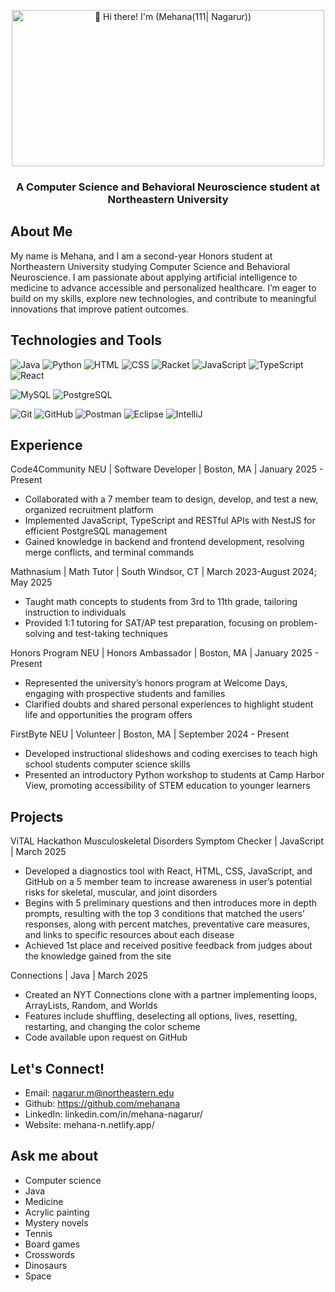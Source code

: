 <p align="center">
  <img src="https://raw.githubusercontent.com/mehanana/mehanana/master/Hi%20🌺%20I’m%20Mehana!.gif" 
       height="250" 
       width="500" 
       alt="👋 Hi there! I'm (Mehana(111| Nagarur))" 
       title="👋 Hi there! I'm (Mehana(111| Nagarur))"/>
</p>
<h3 align="center">A Computer Science and Behavioral Neuroscience student at Northeastern University</h3>

## About Me
My name is Mehana, and I am a second-year Honors student at Northeastern University studying Computer Science and Behavioral Neuroscience. I am passionate about applying artificial intelligence to medicine to advance accessible and personalized healthcare. I’m eager to build on my skills, explore new technologies, and contribute to meaningful innovations that improve patient outcomes.

## Technologies and Tools
![Java](https://img.shields.io/badge/java-%23ED8B00.svg?style=for-the-badge&logo=openjdk&logoColor=white)
![Python](https://img.shields.io/badge/python-3670A0?style=for-the-badge&logo=python&logoColor=ffdd54)
![HTML](https://img.shields.io/badge/html-ebb39b.svg?style=for-the-badge&logo=html5&logoColor=%2361DAF)
![CSS](https://img.shields.io/badge/css-2e54e0.svg?style=for-the-badge&logo=css&logoColor=%2361DAF)
![Racket](https://img.shields.io/badge/racket-445aa4.svg?style=for-the-badge&logo=racket&logoColor=922a27)
![JavaScript](https://img.shields.io/badge/javascript-%23007ACC.svg?style=for-the-badge&logo=javascript&logoColor=white)
![TypeScript](https://img.shields.io/badge/typescript-%23007ACC.svg?style=for-the-badge&logo=typescript&logoColor=white)
![React](https://img.shields.io/badge/react-%2320232a.svg?style=for-the-badge&logo=react&logoColor=%2361DAFB)

![MySQL](https://img.shields.io/badge/mysql-%2320232a.svg?style=for-the-badge&logo=mysql&logoColor=%white)
![PostgreSQL](https://img.shields.io/badge/postgresql-%2320232a.svg?style=for-the-badge&logo=postgresql&logoColor=%white)

![Git](https://img.shields.io/badge/git-%23F05033.svg?style=for-the-badge&logo=git&logoColor=white)
![GitHub](https://img.shields.io/badge/github-%23121011.svg?style=for-the-badge&logo=github&logoColor=white)
![Postman](https://img.shields.io/badge/Postman-FF6C37?style=for-the-badge&logo=postman&logoColor=white)
![Eclipse](https://img.shields.io/badge/eclipse-%2320232a.svg?style=for-the-badge&logo=eclipse&logoColor=%2361DAF)
![IntelliJ](https://img.shields.io/badge/intellij-%2320232a.svg?style=for-the-badge&logo=intellijidea&logoColor=%2361DAF)


## Experience
Code4Community NEU | Software Developer | Boston, MA | January 2025 - Present                                    
- Collaborated with a 7 member team to design, develop, and test a new, organized recruitment platform
- Implemented JavaScript, TypeScript and RESTful APIs with NestJS for efficient PostgreSQL management
- Gained knowledge in backend and frontend development, resolving merge conflicts, and terminal commands

Mathnasium | Math Tutor | South Windsor, CT | March 2023-August 2024; May 2025                                                                                         
- Taught math concepts to students from 3rd to 11th grade, tailoring instruction to individuals
- Provided 1:1 tutoring for SAT/AP test preparation, focusing on problem-solving and test-taking techniques

Honors Program NEU | Honors Ambassador | Boston, MA | January 2025 - Present                                                                                                               
- Represented the university’s honors program at Welcome Days, engaging with prospective students and families
- Clarified doubts and shared personal experiences to highlight student life and opportunities the program offers

FirstByte NEU | Volunteer | Boston, MA | September 2024 - Present
- Developed instructional slideshows and coding exercises to teach high school students computer science skills
- Presented an introductory Python workshop to students at Camp Harbor View, promoting accessibility of STEM education to younger learners

## Projects
ViTAL Hackathon Musculoskeletal Disorders Symptom Checker | JavaScript | March 2025
- Developed a diagnostics tool with React, HTML, CSS, JavaScript, and GitHub on a 5 member team to increase awareness in user’s potential risks for skeletal, muscular, and joint disorders
- Begins with 5 preliminary questions and then introduces more in depth prompts, resulting with the top 3 conditions that matched the users' responses, along with percent matches, preventative care measures, and links to specific resources about each disease
- Achieved 1st place and received positive feedback from judges about the knowledge gained from the site

Connections | Java | March 2025
- Created an NYT Connections clone with a partner implementing loops, ArrayLists, Random, and Worlds
- Features include shuffling, deselecting all options, lives, resetting, restarting, and changing the color scheme
- Code available upon request on GitHub

## Let's Connect!
- Email: nagarur.m@northeastern.edu
- Github: https://github.com/mehanana
- LinkedIn: linkedin.com/in/mehana-nagarur/
- Website: mehana-n.netlify.app/

## Ask me about
- Computer science
- Java
- Medicine
- Acrylic painting
- Mystery novels
- Tennis
- Board games
- Crosswords
- Dinosaurs
- Space
<!--
**mehanana/mehanana** is a ✨ _special_ ✨ repository because its `README.md` (this file) appears on your GitHub profile.

Here are some ideas to get you started:

- 🔭 I’m currently working on ...
- 🌱 I’m currently learning Racket
- 👯 I’m looking to collaborate on ...
- 🤔 I’m looking for help with ...
- 💬 Ask me about computer science, medicine, dinosaurs, and space!
- 📫 How to reach me: mehana.nagarur@gmail.com
- 😄 Pronouns: She/her
- ⚡ Fun fact: ...
-->
